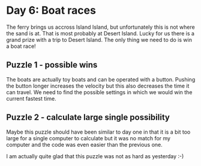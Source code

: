 # Day 6: Boat races
The ferry brings us accross Island Island, but unfortunately this is not
where the sand is at. That is most probably at Desert Island. Lucky for us
there is a grand prize with a trip to Desert Island. The only thing we need
to do is win a boat race!

## Puzzle 1 - possible wins
The boats are actually toy boats and can be operated with a button. Pushing
the button longer increases the velocity but this also decreases the time
it can travel. We need to find the possible settings in which we would win
the current fastest time. 

## Puzzle 2 - calculate large single possibility
Maybe this puzzle should have been similar to day one in that it is a bit too
large for a single computer to calculate but it was no match for my computer
and the code was even easier than the previous one.

I am actually quite glad that this puzzle was not as hard as yesterday :-)
